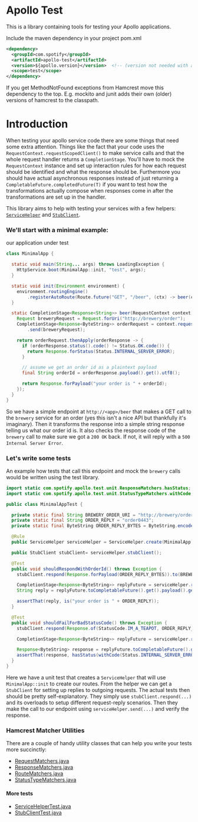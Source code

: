 Apollo Test
===========

This is a library containing tools for testing your Apollo applications.

Include the maven dependency in your project pom.xml
```xml
<dependency>
  <groupId>com.spotify</groupId>
  <artifactId>apollo-test</artifactId>
  <version>${apollo.version}</version>  <!-- (version not needed with apollo-bom) -->
  <scope>test</scope>
</dependency>
```
If you get MethodNotFound exceptions from Hamcrest move this dependency to the top. E.g. mockito and junit
adds their own (older) versions of hamcrest to the classpath.


# Introduction

When testing your apollo service code there are some things that need some extra attention. Things 
like the fact that your code uses the `RequestContext.requestScopedClient()` to make service calls
and that the whole request handler returns a `CompletionStage`. You'll have to mock the
`RequestContext` instance and set up interaction rules for how each request should be identified 
and what the response should be. Furthermore you should have actual asynchronous responses 
instead of just returning a `CompletableFuture.completedFuture(T)` if you want to test how the
transformations actually compose when responses come in after the transformations are set up in
the handler.

This library aims to help with testing your services with a few helpers: 
[`ServiceHelper`](src/main/java/com/spotify/apollo/test/ServiceHelper.java) and 
[`StubClient`](src/main/java/com/spotify/apollo/test/StubClient.java).


### We'll start with a minimal example:

our application under test
```java
class MinimalApp {

  static void main(String... args) throws LoadingException {
    HttpService.boot(MinimalApp::init, "test", args);
  }

  static void init(Environment environment) {
    environment.routingEngine()
        .registerAutoRoute(Route.future("GET", "/beer", (ctx) -> beer(ctx)));
  }

  static CompletionStage<Response<String>> beer(RequestContext context) {
    Request breweryRequest = Request.forUri("http://brewery/order");
    CompletionStage<Response<ByteString>> orderRequest = context.requestScopedClient()
        .send(breweryRequest);

    return orderRequest.thenApply(orderResponse -> {
      if (orderResponse.status().code() != Status.OK.code()) {
        return Response.forStatus(Status.INTERNAL_SERVER_ERROR);
      }

      // assume we get an order id as a plaintext payload
      final String orderId = orderResponse.payload().get().utf8();

      return Response.forPayload("your order is " + orderId);
    });
  }
}
```

So we have a simple endpoint at `http://<app>/beer` that makes a GET call to the `brewery` service
for an order (yes this isn't a nice API but thankfully it's imaginary). Then it transforms the
response into a simple string response telling us what our order id is. It also checks the response
code of the `brewery` call to make sure we got a `200 OK` back. If not, it will reply with a `500
Internal Server Error`.

### Let's write some tests

An example how tests that call this endpoint and mock the `brewery` calls would be written using the 
test library.

```java
import static com.spotify.apollo.test.unit.ResponseMatchers.hasStatus;
import static com.spotify.apollo.test.unit.StatusTypeMatchers.withCode;

public class MinimalAppTest {

  private static final String BREWERY_ORDER_URI = "http://brewery/order";
  private static final String ORDER_REPLY = "order0443";
  private static final ByteString ORDER_REPLY_BYTES = ByteString.encodeUtf8(ORDER_REPLY);

  @Rule
  public ServiceHelper serviceHelper = ServiceHelper.create(MinimalApp::init, "test");

  public StubClient stubClient= serviceHelper.stubClient();

  @Test
  public void shouldRespondWithOrderId() throws Exception {
    stubClient.respond(Response.forPayload(ORDER_REPLY_BYTES)).to(BREWERY_ORDER_URI);

    CompletionStage<Response<ByteString>> replyFuture = serviceHelper.request("GET", "/beer");
    String reply = replyFuture.toCompletableFuture().get().payload().get().utf8();

    assertThat(reply, is("your order is " + ORDER_REPLY));
  }

  @Test
  public void shouldFailForBadStatusCode() throws Exception {
    stubClient.respond(Response.of(StatusCode.IM_A_TEAPOT, ORDER_REPLY_BYTES).to(BREWERY_ORDER_URI);

    CompletionStage<Response<ByteString>> replyFuture = serviceHelper.request("GET", "/beer");

    Response<ByteString> response = replyFuture.toCompletableFuture().get();
    assertThat(response, hasStatus(withCode(Status.INTERNAL_SERVER_ERROR)));
  }
}
```

Here we have a unit test that creates a `ServiceHelper` that will use `MinimalApp::init` to create
our routes. From the helper we can get a `StubClient` for setting up replies to outgoing requests.
The actual tests then should be pretty self-explanatory. They simply use `stubClient.respond(...)`
and its overloads to setup different request-reply scenarios. Then they make the call to our
endpoint using `serviceHelper.send(...)` and verify the response.

### Hamcrest Matcher Utilities

There are a couple of handy utility classes that can help you write your tests more succinctly:

* [RequestMatchers.java](src/main/java/com/spotify/apollo/test/unit/RequestMatchers.java)
* [ResponseMatchers.java](src/main/java/com/spotify/apollo/test/unit/ResponseMatchers.java)
* [RouteMatchers.java](src/main/java/com/spotify/apollo/unit/RouteMatchers.java)
* [StatusTypeMatchers.java](src/main/java/com/spotify/apollo/unit/StatusTypeMatchers.java)

#### More tests

* [ServiceHelperTest.java](src/test/java/com/spotify/apollo/test/helper/ServiceHelperTest.java)
* [StubClientTest.java](src/test/java/com/spotify/apollo/test/StubClientTest.java)
